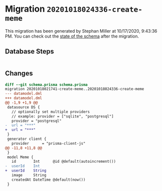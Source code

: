 # Migration `20201018024336-create-meme`

This migration has been generated by Stephan Miller at 10/17/2020, 9:43:36 PM.
You can check out the [state of the schema](./schema.prisma) after the migration.

## Database Steps

```sql

```

## Changes

```diff
diff --git schema.prisma schema.prisma
migration 20201018021741-create-meme..20201018024336-create-meme
--- datamodel.dml
+++ datamodel.dml
@@ -1,9 +1,9 @@
 datasource DS {
   // optionally set multiple providers
   // example: provider = ["sqlite", "postgresql"]
   provider = "postgresql"
-  url = "***"
+  url = "***"
 }
 generator client {
   provider      = "prisma-client-js"
@@ -11,8 +11,8 @@
 }
 model Meme {
   id        Int      @id @default(autoincrement())
-  userId    Int
+  userId    String
   image     String
   createdAt DateTime @default(now())
 }
```


